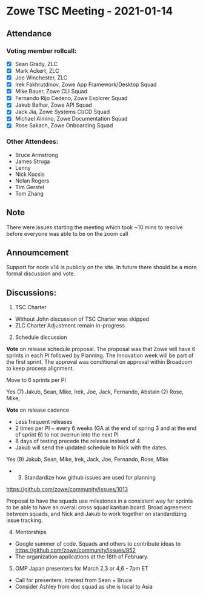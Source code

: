 # Zowe TSC Meeting - 2021-01-14


## **Attendance**


### Voting member rollcall:

*   [X] Sean Grady, ZLC	
*   [X] Mark Ackert, ZLC	
*   [X] Joe Winchester, ZLC
*   [X] Irek Fakhrutdinov, Zowe App Framework/Desktop Squad	
*   [X] Mike Bauer, Zowe CLI Squad	
*   [X] Fernando Rijo Cedeno, Zowe Explorer Squad	
*   [X] Jakub Balhar, Zowe API Squad	
*   [X] Jack Jia, Zowe Systems CI/CD Squad	
*   [X] Michael Aimino, Zowe Documentation Squad	
*   [X] Rose Sakach, Zowe Onboarding Squad

### Other Attendees:

* Bruce Armstrong
* James Struga
* Lenny
* Nick Kocsis
* Nolan Rogers
* Tim Gerstel
* Tom Zhang

## Note

There were issues starting the meeting which took ~10 mins to resolve before everyone was able to be on the zoom call

## Annoumcement

Support for node v14 is publicly on the site.  In future there should be a more formal discussion and vote.

## Discussions:

1. TSC Charter

- Without John discussion of TSC Charter was skipped
- ZLC Charter Adjustment remain in-progress

2. Schedule discussion

**Vote** on release schedule proposal. The proposal was that Zowe will have 6 sprints in each PI followed by Planning. The Innovation week will be part of the first sprint. The approval was conditional on approval within Broadcom to keep process alignment. 

Move to 6 sprints per PI

Yes (7)       Jakub, Sean, Mike, Irek, Joe, Jack, Fernando,
Abstain (2)   Rose, Mike, 

**Vote** on release cadence 

- Less frequent releases
- 2 times per PI ~ every 6 weeks (GA at the end of spring 3 and at the end of sprint 6) to not overrun into the next PI
- 8 days of testing precede the release instead of 4
- Jakub will send the updated schedule to Nick with the dates. 

Yes (9)       Jakub, Sean, Mike, Irek, Jack, Joe, Fernando, Rose, Mike

- 3. Standardize how github issues are used for planning

https://github.com/zowe/community/issues/1013

Proposal to have the squads use milestones in a consistent way for sprints to be able to have an overall cross squad kanban board.
Broad agreement between squads, and Nick and Jakub to work together on standardizing issue tracking. 

4. Mentorships

- Google summer of code. Squads and others to contribute ideas to 
https://github.com/zowe/community/issues/952
- The organization applications at the 18th of February. 

5. OMP Japan presenters for March 2,3 or 4,6 - 7pm ET

- Call for presenters. Interest from Sean + Bruce
- Consider Ashley from doc squad as she is local to Asia




